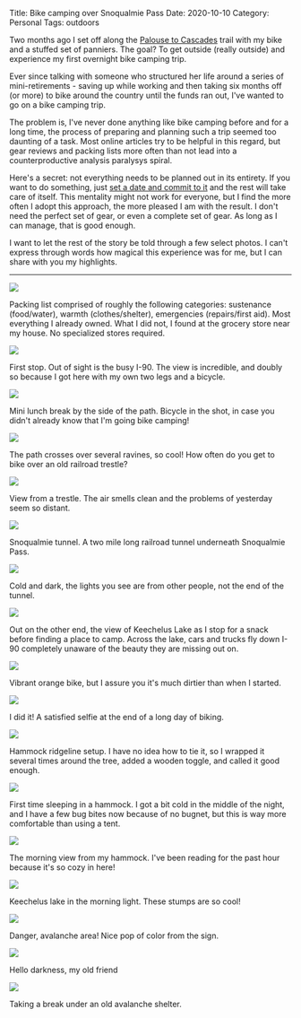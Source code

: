 Title: Bike camping over Snoqualmie Pass
Date: 2020-10-10
Category: Personal
Tags: outdoors

Two months ago I set off along the [Palouse to
Cascades](https://palousetocascadestrail.org/) trail with my bike and a stuffed
set of panniers. The goal? To get outside (really outside) and experience my
first overnight bike camping trip.

Ever since talking with someone who structured her life around a series of
mini-retirements - saving up while working and then taking six months off (or
more) to bike around the country until the funds ran out, I've wanted to go on
a bike camping trip.

The problem is, I've never done anything like bike camping before and for a
long time, the process of preparing and planning such a trip seemed too
daunting of a task. Most online articles try to be helpful in this regard, but
gear reviews and packing lists more often than not lead into a
counterproductive analysis paralysys spiral.

Here's a secret: not everything needs to be planned out in its entirety. If you
want to do something, just [set a date and commit to
it](https://tomsbiketrip.com/planning-a-bike-tour/) and the rest will take care
of itself. This mentality might not work for everyone, but I find the more
often I adopt this approach, the more pleased I am with the result. I don't
need the perfect set of gear, or even a complete set of gear. As long as I can
manage, that is good enough.

I want to let the rest of the story be told through a few select photos. I
can't express through words how magical this experience was for me, but I can
share with you my highlights.

---

![]({static}/images/bikecamping/packing-list.jpg)

Packing list comprised of roughly the following categories: sustenance
(food/water), warmth (clothes/shelter), emergencies (repairs/first aid). Most
everything I already owned. What I did not, I found at the grocery store near
my house. No specialized stores required.

![]({static}/images/bikecamping/table-outlook.jpg)

First stop. Out of sight is the busy I-90. The view is incredible, and doubly
so because I got here with my own two legs and a bicycle.

![]({static}/images/bikecamping/resting-on-fallen-log.jpg)

Mini lunch break by the side of the path. Bicycle in the shot, in case you
didn't already know that I'm going bike camping!

![]({static}/images/bikecamping/path-over-trestle.jpg)

The path crosses over several ravines, so cool! How often do you get to bike
over an old railroad trestle?

![]({static}/images/bikecamping/mt-defiance-probably.jpg)

View from a trestle. The air smells clean and the problems of yesterday seem so
distant.

![]({static}/images/bikecamping/snoqualmie-tunnel-bikeshot.jpg)

Snoqualmie tunnel. A two mile long railroad tunnel underneath Snoqualmie Pass.

![]({static}/images/bikecamping/snoqualmie-tunnel-depths.jpg)

Cold and dark, the lights you see are from other people, not the end of the
tunnel.

![]({static}/images/bikecamping/keechelus-lake.jpg)

Out on the other end, the view of Keechelus Lake as I stop for a snack before
finding a place to camp. Across the lake, cars and trucks fly down I-90
completely unaware of the beauty they are missing out on.

![]({static}/images/bikecamping/stopping-for-dinner.jpg)

Vibrant orange bike, but I assure you it's much dirtier than when I started.

![]({static}/images/bikecamping/end-of-day-selfie.jpg)

I did it! A satisfied selfie at the end of a long day of biking.

![]({static}/images/bikecamping/hammock-ridgeline.jpg)

Hammock ridgeline setup. I have no idea how to tie it, so I wrapped it several
times around the tree, added a wooden toggle, and called it good enough.

![]({static}/images/bikecamping/morning-sunshine.jpg)

First time sleeping in a hammock. I got a bit cold in the middle of the night,
and I have a few bug bites now because of no bugnet, but this is way more
comfortable than using a tent.

![]({static}/images/bikecamping/morning-view.jpg)

The morning view from my hammock. I've been reading for the past hour because
it's so cozy in here!

![]({static}/images/bikecamping/keechelus-lake-stumps.jpg)

Keechelus lake in the morning light. These stumps are so cool!

![]({static}/images/bikecamping/avalanche-warning-sign.jpg)

Danger, avalanche area! Nice pop of color from the sign.

![]({static}/images/bikecamping/snoqualmie-tunnel-east-entrance.jpg)

Hello darkness, my old friend

![]({static}/images/bikecamping/resting-under-avalanche-shelter.jpg)

Taking a break under an old avalanche shelter.
